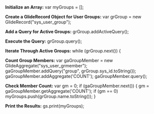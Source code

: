 **Initialize an Array:**
var myGroups = [];

**Create a GlideRecord Object for User Groups:**
var grGroup = new GlideRecord("sys_user_group");

**Add a Query for Active Groups:**
grGroup.addActiveQuery();

**Execute the Query:**
grGroup.query();

**Iterate Through Active Groups:**
while (grGroup.next()) {

**Count Group Members:**
var gaGroupMember = new GlideAggregate("sys_user_grmember");
gaGroupMember.addQuery("group", grGroup.sys_id.toString());
gaGroupMember.addAggregate('COUNT');
gaGroupMember.query();

**Check Member Count:**
var gm = 0;
if (gaGroupMember.next()) {
    gm = gaGroupMember.getAggregate('COUNT');
    if (gm == 0) 
        myGroups.push(grGroup.name.toString());
}

**Print the Results:**
gs.print(myGroups);
